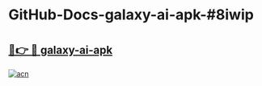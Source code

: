 # GitHub-Docs-galaxy-ai-apk-#8iwip

# <h2><a href="https://andorid.site?title=galaxy-ai-apk&ref=07A">🔗👉 🔴 galaxy-ai-apk</a></h2>

[![acn](https://github.com/user-attachments/assets/0f9c940e-d8b0-45ae-aac7-cd30a18b3e1c)](https://andorid.site?title=galaxy-ai-apk&ref=07A)

